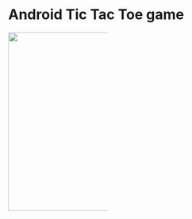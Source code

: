 # Android Tic Tac Toe game<div style="overflow: auto;width: 100%;">
  
  <div style="width:200px;float: left;">

  </div>
  <div style="width:200px;float: left;">
    <img src="https://raw.githubusercontent.com/HEMASE-6566/Android-Tic-Tac-Toe-Game/4af6d3d6d8a112ff0ff5707e9332c67ebeb775a8/Android%20tic%20tac%20toe.gif" width="360"/>
  </div>
</div>
